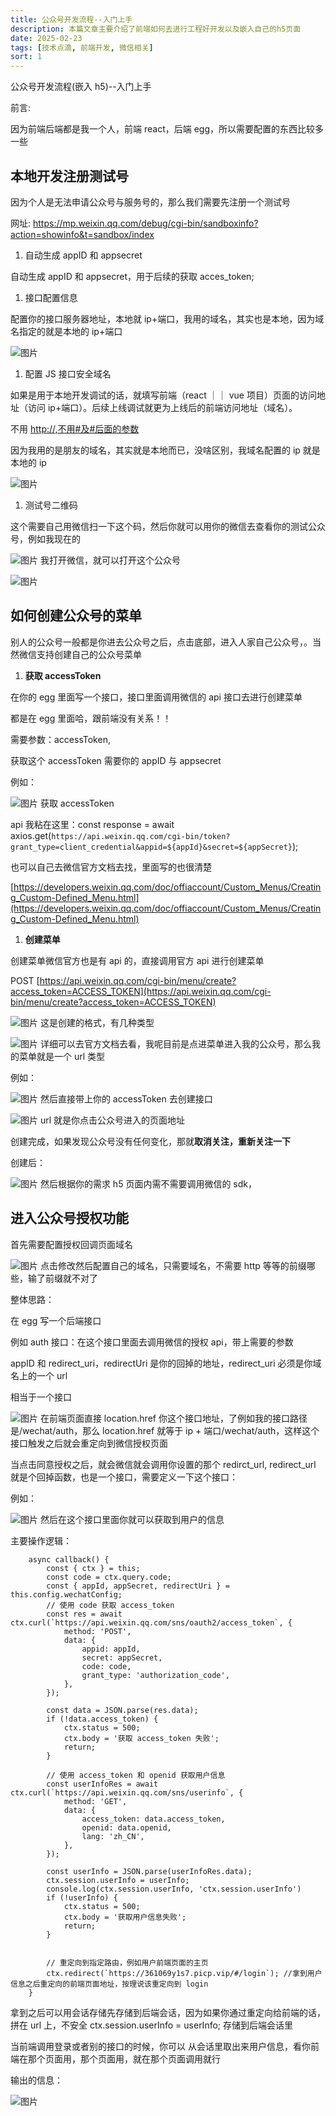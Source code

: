```yaml
---
title: 公众号开发流程--入门上手
description: 本篇文章主要介绍了前端如何去进行工程好开发以及嵌入自己的h5页面
date: 2025-02-23
tags: [技术点滴, 前端开发, 微信相关]
sort: 1
---
```


公众号开发流程(嵌入 h5)--入门上手

前言:

因为前端后端都是我一个人，前端 react，后端 egg，所以需要配置的东西比较多一些

## 本地开发注册测试号

因为个人是无法申请公众号与服务号的，那么我们需要先注册一个测试号

网址: https://mp.weixin.qq.com/debug/cgi-bin/sandboxinfo?action=showinfo&t=sandbox/index

1. 自动生成 appID 和 appsecret

自动生成 appID 和 appsecret，用于后续的获取 acces_token;

1. 接口配置信息

配置你的接口服务器地址，本地就 ip+端口，我用的域名，其实也是本地，因为域名指定的就是本地的 ip+端口

![图片](/mardownImg/public/markdown-images/0b4c303f81ec39d14958ad52757af99c.png)

1. 配置 JS 接口安全域名

如果是用于本地开发调试的话，就填写前端（react ｜｜ vue 项目）页面的访问地址（访问 ip+端口）。后续上线调试就更为上线后的前端访问地址（域名）。

不用 [http://,不用#及#后面的参数](http://,不用#及#后面的参数)

因为我用的是朋友的域名，其实就是本地而已，没啥区别，我域名配置的 ip 就是本地的 ip

![图片](/mardownImg/public/markdown-images/780480d267339b8699037949434d1313.png)

1. 测试号二维码

这个需要自己用微信扫一下这个码，然后你就可以用你的微信去查看你的测试公众号，例如我现在的

![图片](/mardownImg/public/markdown-images/309f0e48f39a4f795b587d8f429cd559.png)
我打开微信，就可以打开这个公众号

![图片](/mardownImg/public/markdown-images/a36c440edbba0f3138ab9cc31ce484bd.png)

## 如何创建公众号的菜单

别人的公众号一般都是你进去公众号之后，点击底部，进入人家自己公众号，。当然微信支持创建自己的公众号菜单

1. **获取 accessToken**

在你的 egg 里面写一个接口，接口里面调用微信的 api 接口去进行创建菜单

都是在 egg 里面哈，跟前端没有关系！！

需要参数：accessToken,

获取这个 accessToken 需要你的 appID 与 appsecret

例如：

![图片](/mardownImg/public/markdown-images/250934553691a251ba1d0b8605b2dfbb.png)
获取 accessToken

api 我粘在这里：const response = await axios.get(`https://api.weixin.qq.com/cgi-bin/token?grant_type=client_credential&appid=${appId}&secret=${appSecret}`);

也可以自己去微信官方文档去找，里面写的也很清楚

[https://developers.weixin.qq.com/doc/offiaccount/Custom_Menus/Creating_Custom-Defined_Menu.html](https://developers.weixin.qq.com/doc/offiaccount/Custom_Menus/Creating_Custom-Defined_Menu.html)

1. **创建菜单**

创建菜单微信官方也是有 api 的，直接调用官方 api 进行创建菜单

POST [https://api.weixin.qq.com/cgi-bin/menu/create?access_token=ACCESS_TOKEN](https://api.weixin.qq.com/cgi-bin/menu/create?access_token=ACCESS_TOKEN)

![图片](/mardownImg/public/markdown-images/8d95c260d0327b65918d176de727f897.png)
这是创建的格式，有几种类型

![图片](/mardownImg/public/markdown-images/4e18bc32c288aad45f0d3c99a43ac527.png)
详细可以去官方文档去看，我呢目前是点进菜单进入我的公众号，那么我的菜单就是一个 url 类型

例如：

![图片](/mardownImg/public/markdown-images/532f83fe1a69a48ae5e58e2f33bf3f31.png)
然后直接带上你的 accessToken 去创建接口

![图片](/mardownImg/public/markdown-images/a44fa57341d267a1cfb06308dbf42b3d.png)
url 就是你点击公众号进入的页面地址

创建完成，如果发现公众号没有任何变化，那就**取消关注，重新关注一下**

创建后：

![图片](/mardownImg/public/markdown-images/08c303902f14356c53ca7587963ee9f7.png)
然后根据你的需求 h5 页面内需不需要调用微信的 sdk，

## 进入公众号授权功能

首先需要配置授权回调页面域名

![图片](/mardownImg/public/markdown-images/82d07b3cfd09def455e1906ccd6ce0f7.png)
点击修改然后配置自己的域名，只需要域名，不需要 http 等等的前缀哪些，输了前缀就不对了

整体思路：

在 egg 写一个后端接口

例如 auth 接口：在这个接口里面去调用微信的授权 api，带上需要的参数

appID 和 redirect_uri，redirectUri 是你的回掉的地址，redirect_uri 必须是你域名上的一个 url

相当于一个接口

![图片](/mardownImg/public/markdown-images/1136d8e57d205c186702a41467329bcb.png)
在前端页面直接 location.href 你这个接口地址，了例如我的接口路径是/wechat/auth，那么 location.href 就等于 ip + 端口/wechat/auth，这样这个接口触发之后就会重定向到微信授权页面

当点击同意授权之后，就会微信就会调用你设置的那个 redirct_url, redirect_url 就是个回掉函数，也是一个接口，需要定义一下这个接口：

例如：

![图片](/mardownImg/public/markdown-images/eb7727e86963cd66a9d4ef72bb6208fd.png)
然后在这个接口里面你就可以获取到用户的信息

主要操作逻辑：

```plain
    async callback() {
        const { ctx } = this;
        const code = ctx.query.code;
        const { appId, appSecret, redirectUri } = this.config.wechatConfig;
        // 使用 code 获取 access_token
        const res = await ctx.curl(`https://api.weixin.qq.com/sns/oauth2/access_token`, {
            method: 'POST',
            data: {
                appid: appId,
                secret: appSecret,
                code: code,
                grant_type: 'authorization_code',
            },
        });

        const data = JSON.parse(res.data);
        if (!data.access_token) {
            ctx.status = 500;
            ctx.body = '获取 access_token 失败';
            return;
        }

        // 使用 access_token 和 openid 获取用户信息
        const userInfoRes = await ctx.curl(`https://api.weixin.qq.com/sns/userinfo`, {
            method: 'GET',
            data: {
                access_token: data.access_token,
                openid: data.openid,
                lang: 'zh_CN',
            },
        });

        const userInfo = JSON.parse(userInfoRes.data);
        ctx.session.userInfo = userInfo;
        console.log(ctx.session.userInfo, 'ctx.session.userInfo')
        if (!userInfo) {
            ctx.status = 500;
            ctx.body = '获取用户信息失败';
            return;
        }


        // 重定向到指定路由，例如用户前端页面的主页
        ctx.redirect(`https://361069y1s7.picp.vip/#/login`); //拿到用户信息之后重定向的前端页面地址，按理说该重定向到 login
    }
```

拿到之后可以用会话存储先存储到后端会话，因为如果你通过重定向给前端的话，拼在 url 上，不安全
ctx.session.userInfo = userInfo; 存储到后端会话里

当前端调用登录或者别的接口的时候，你可以 从会话里取出来用户信息，看你前端在那个页面用，那个页面用，就在那个页面调用就行

输出的信息：

![图片](/mardownImg/public/markdown-images/82363a496c623238355de5229b50b037.png)
